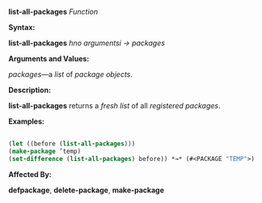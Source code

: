 **list-all-packages** *Function* 



**Syntax:** 



**list-all-packages** *hno argumentsi → packages* 



**Arguments and Values:** 



*packages*—a *list* of *package objects*. 



**Description:** 



**list-all-packages** returns a *fresh list* of all *registered packages*. 



**Examples:**
```lisp
 
(let ((before (list-all-packages))) 
(make-package ’temp) 
(set-difference (list-all-packages) before)) *→* (#<PACKAGE "TEMP">) 

```
**Affected By:** 



**defpackage**, **delete-package**, **make-package** 



